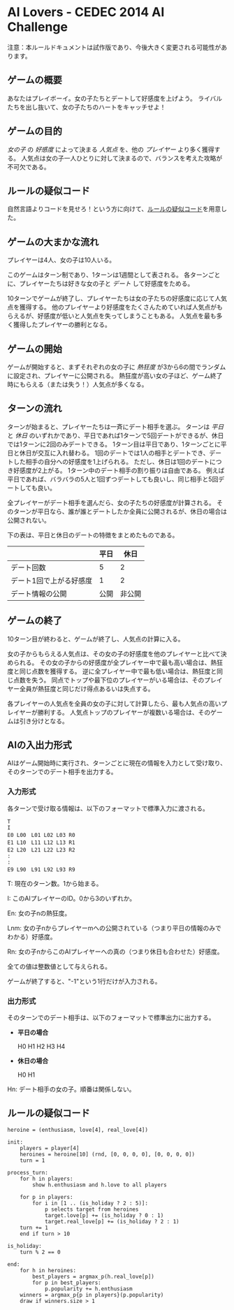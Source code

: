 # AI Lovers - CEDEC 2014 AI Challenge

注意：本ルールドキュメントは試作版であり、今後大きく変更される可能性があります。

## ゲームの概要

あなたはプレイボーイ。女の子たちとデートして好感度を上げよう。
ライバルたちを出し抜いて、女の子たちのハートをキャッチせよ！

## ゲームの目的

_女の子_ の _好感度_ によって決まる _人気点_ を、他の _プレイヤー_ より多く獲得する。
人気点は女の子一人ひとりに対して決まるので、バランスを考えた攻略が不可欠である。

## ルールの疑似コード

自然言語よりコードを見せろ！という方に向けて、[ルールの疑似コード](#PseudoCode)を用意した。

## ゲームの大まかな流れ

プレイヤーは4人、女の子は10人いる。

このゲームはターン制であり、1ターンは1週間として表される。
各ターンごとに、プレイヤーたちは好きな女の子と _デート_ して好感度をためる。

10ターンでゲームが終了し、プレイヤーたちは女の子たちの好感度に応じて人気点を獲得する。
他のプレイヤーより好感度をたくさんためていれば人気点がもらえるが、好感度が低いと人気点を失ってしまうこともある。
人気点を最も多く獲得したプレイヤーの勝利となる。

## ゲームの開始

ゲームが開始すると、まずそれぞれの女の子に _熱狂度_ が3から6の間でランダムに設定され、プレイヤーに公開される。
熱狂度が高い女の子ほど、ゲーム終了時にもらえる（または失う！）人気点が多くなる。

## ターンの流れ

ターンが始まると、プレイヤーたちは一斉にデート相手を選ぶ。
ターンは _平日_ と _休日_ のいずれかであり、平日であれば1ターンで5回デートができるが、休日では1ターンに2回のみデートできる。
1ターン目は平日であり、1ターンごとに平日と休日が交互に入れ替わる。
1回のデートでは1人の相手とデートでき、デートした相手の自分への好感度を1上げられる。
ただし、休日は1回のデートにつき好感度が2上がる。
1ターン中のデート相手の割り振りは自由である。
例えば平日であれば、バラバラの5人と1回ずつデートしても良いし、同じ相手と5回デートしても良い。

全プレイヤーがデート相手を選んだら、女の子たちの好感度が計算される。
そのターンが平日なら、誰が誰とデートしたか全員に公開されるが、休日の場合は公開されない。

下の表は、平日と休日のデートの特徴をまとめたものである。

|                     | 平日 | 休日   |
| ------------------- | ---- | ------ |
| デート回数            | 5    | 2      |
| デート1回で上がる好感度 | 1    | 2      |
| デート情報の公開       | 公開 | 非公開 |

## ゲームの終了

10ターン目が終わると、ゲームが終了し、人気点の計算に入る。

女の子からもらえる人気点は、その女の子の好感度を他のプレイヤーと比べて決められる。
その女の子からの好感度が全プレイヤー中で最も高い場合は、熱狂度と同じ点数を獲得する。
逆に全プレイヤー中で最も低い場合は、熱狂度と同じ点数を失う。
同点でトップや最下位のプレイヤーがいる場合は、そのプレイヤー全員が熱狂度と同じだけ得点あるいは失点する。

各プレイヤーの人気点を全員の女の子に対して計算したら、最も人気点の高いプレイヤーが勝利する。
人気点トップのプレイヤーが複数いる場合は、そのゲームは引き分けとなる。

## AIの入出力形式

AIはゲーム開始時に実行され、ターンごとに現在の情報を入力として受け取り、そのターンでのデート相手を出力する。

### 入力形式

各ターンで受け取る情報は、以下のフォーマットで標準入力に渡される。

    T
    I
    E0 L00　L01 L02 L03 R0
    E1 L10　L11 L12 L13 R1
    E2 L20　L21 L22 L23 R2
    :
    :
    E9 L90　L91 L92 L93 R9

T: 現在のターン数。1から始まる。

I: このAIプレイヤーのID。0から3のいずれか。

En: 女の子nの熱狂度。

Lnm: 女の子nからプレイヤーmへの公開されている（つまり平日の情報のみでわかる）好感度。

Rn: 女の子nからこのAIプレイヤーへの真の（つまり休日も合わせた）好感度。

全ての値は整数値として与えられる。

ゲームが終了すると、"-1"という1行だけが入力される。

### 出力形式

そのターンでのデート相手は、以下のフォーマットで標準出力に出力する。

* __平日の場合__

    H0 H1 H2 H3 H4
  
* __休日の場合__

    H0 H1

Hn: デート相手の女の子。順番は関係しない。

<a name="PseudoCode"></a>

## ルールの疑似コード

    heroine = (enthusiasm, love[4], real_love[4])

    init:
        players = player[4]
        heroines = heroine[10] (rnd, [0, 0, 0, 0], [0, 0, 0, 0])
        turn = 1

    process_turn:
        for h in players:
            show h.enthusiasm and h.love to all players

        for p in players:
            for i in [1 .. (is_holiday ? 2 : 5)]:
                p selects target from heroines
                target.love[p] += (is_holiday ? 0 : 1)
                target.real_love[p] += (is_holiday ? 2 : 1)
        turn += 1
        end if turn > 10

    is_holiday:
        turn % 2 == 0

    end:
        for h in heroines:
            best_players = argmax_p(h.real_love[p])
            for p in best_players:
                p.popularity += h.enthusiasm
        winners = argmax_p{p in players}(p.popularity)
        draw if winners.size > 1
